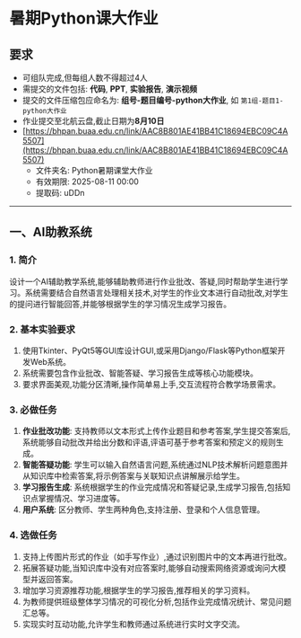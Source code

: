 # 暑期Python课大作业

## 要求

*   可组队完成,但每组人数不得超过4人
*   需提交的文件包括: **代码**, **PPT**, **实验报告**, **演示视频**
*   提交的文件压缩包应命名为: **组号-题目编号-python大作业**, 如 `第1组-题目1-python大作业`
*   作业提交至北航云盘,截止日期为**8月10日**
*   [https://bhpan.buaa.edu.cn/link/AAC8B801AE41BB41C18694EBC09C4A5507](https://bhpan.buaa.edu.cn/link/AAC8B801AE41BB41C18694EBC09C4A5507)
    *   文件夹名: Python暑期课堂大作业
    *   有效期限: 2025-08-11 00:00
    *   提取码: uDDn

---

## 一、AI助教系统

### 1. 简介
设计一个AI辅助教学系统,能够辅助教师进行作业批改、答疑,同时帮助学生进行学习。系统需要结合自然语言处理相关技术,对学生的作业文本进行自动批改,对学生的提问进行智能回答,并能够根据学生的学习情况生成学习报告。

### 2. 基本实验要求
1.  使用Tkinter、PyQt5等GUI库设计GUI,或采用Django/Flask等Python框架开发Web系统。
2.  系统需要包含作业批改、智能答疑、学习报告生成等核心功能模块。
3.  要求界面美观,功能分区清晰,操作简单易上手,交互流程符合教学场景需求。

### 3. 必做任务
1.  **作业批改功能**: 支持教师以文本形式上传作业题目和参考答案,学生提交答案后,系统能够自动批改并给出分数和评语,评语可基于参考答案和预定义的规则生成。
2.  **智能答疑功能**: 学生可以输入自然语言问题,系统通过NLP技术解析问题意图并从知识库中检索答案,将示例答案与关联知识点讲解展示给学生。
3.  **学习报告生成**: 系统根据学生的作业完成情况和答疑记录,生成学习报告,包括知识点掌握情况、学习进度等。
4.  **用户系统**: 区分教师、学生两种角色,支持注册、登录和个人信息管理。

### 4. 选做任务
1.  支持上传图片形式的作业（如手写作业）,通过识别图片中的文本再进行批改。
2.  拓展答疑功能,当知识库中没有对应答案时,能够自动搜索网络资源或询问大模型并返回答案。
3.  增加学习资源推荐功能,根据学生的学习报告,推荐相关的学习资料。
4.  为教师提供班级整体学习情况的可视化分析,包括作业完成情况统计、常见问题汇总等。
5.  实现实时互动功能,允许学生和教师通过系统进行实时文字交流。